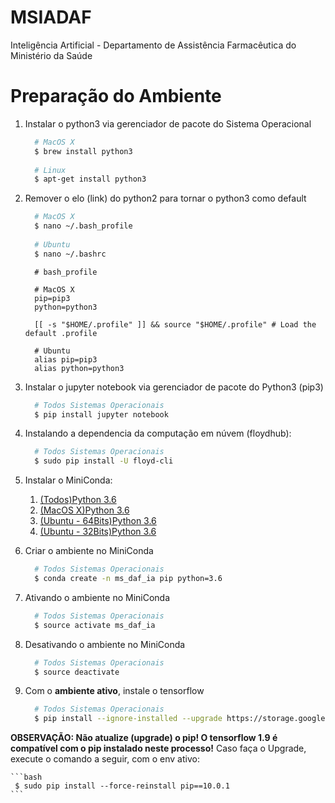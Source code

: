 # MSIADAF
Inteligência Artificial - Departamento de Assistência Farmacêutica do Ministério da Saúde

# Preparação do Ambiente
1. Instalar o python3 via gerenciador de pacote do Sistema Operacional
 
    ```bash
      # MacOS X
      $ brew install python3
      
      # Linux
      $ apt-get install python3
    ```
    
1. Remover o elo (link) do python2 para tornar o python3 como default

    ```bash
      # MacOS X
      $ nano ~/.bash_profile
      
      # Ubuntu
      $ nano ~/.bashrc
    ```
    
    ```.bash_profile
      # bash_profile
      
      # MacOS X
      pip=pip3
      python=python3

      [[ -s "$HOME/.profile" ]] && source "$HOME/.profile" # Load the default .profile
      
      # Ubuntu
      alias pip=pip3
      alias python=python3
     ```

1. Instalar o jupyter notebook via gerenciador de pacote do Python3 (pip3)

    ```bash
      # Todos Sistemas Operacionais
      $ pip install jupyter notebook
    ```

1. Instalando a dependencia da computação em núvem (floydhub):

    ```bash
      # Todos Sistemas Operacionais
      $ sudo pip install -U floyd-cli
    ```   

1. Instalar o MiniConda:

    1. [(Todos)Python 3.6](https://conda.io/miniconda.html)
    1. [(MacOS X)Python 3.6](https://repo.continuum.io/miniconda/Miniconda3-latest-MacOSX-x86_64.sh)
    1. [(Ubuntu - 64Bits)Python 3.6](https://repo.continuum.io/miniconda/Miniconda3-latest-Linux-x86_64.sh)
    1. [(Ubuntu - 32Bits)Python 3.6](https://repo.continuum.io/miniconda/Miniconda3-latest-Linux-x86.sh)
    
1. Criar o ambiente no MiniConda

    ```bash
      # Todos Sistemas Operacionais
      $ conda create -n ms_daf_ia pip python=3.6
    ```

1. Ativando o ambiente no MiniConda

    ```bash
      # Todos Sistemas Operacionais
      $ source activate ms_daf_ia
    ```

1. Desativando o ambiente no MiniConda

    ```bash
      # Todos Sistemas Operacionais
      $ source deactivate
    ```
    

1. Com o __ambiente ativo__, instale o tensorflow

    ```bash
      # Todos Sistemas Operacionais
      $ pip install --ignore-installed --upgrade https://storage.googleapis.com/tensorflow/mac/cpu/tensorflow-1.9.0-py3-none-any.whl
    ```

__OBSERVAÇÃO: Não atualize (upgrade) o pip! O tensorflow 1.9 é compatível com o pip instalado neste processo!__ Caso faça o Upgrade, execute o comando a seguir, com o env ativo:

    ```bash
     $ sudo pip install --force-reinstall pip==10.0.1
    ```
